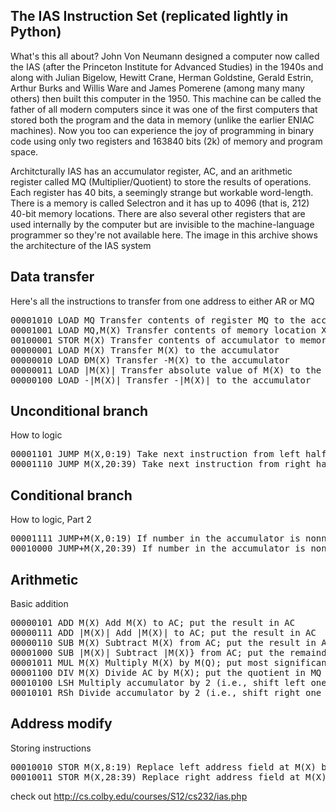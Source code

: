 The IAS Instruction Set (replicated lightly in Python)
-------------------------

What's this all about? John Von Neumann designed a computer now called the IAS (after the Princeton Institute for Advanced Studies) in the 1940s and along with Julian Bigelow, Hewitt Crane, Herman Goldstine, Gerald Estrin, Arthur Burks and Willis Ware and James Pomerene (among many many others) then built this computer in the 1950. This machine can be called the father of all modern computers since it was one of the first computers that stored both the program and the data in memory (unlike the earlier ENIAC machines). Now you too can experience the joy of programming in binary code using only two registers and 163840 bits (2k) of memory and program space.

Architcturally IAS has an accumulator register, AC, and an arithmetic register called MQ (Multiplier/Quotient) to store the results of operations. Each register has 40 bits, a seemingly strange but workable word-length. There is a memory is called Selectron and it has up to 4096 (that is, 212) 40-bit memory locations. There are also several other registers that are used internally by the computer but are invisible to the machine-language programmer so they're not available here. The image in this archive shows the architecture of the IAS system

Data transfer
-------------------------

Here's all the instructions to transfer from one address to either AR or MQ

<pre>
00001010 LOAD MQ Transfer contents of register MQ to the accumulator AC
00001001 LOAD MQ,M(X) Transfer contents of memory location X to MQ
00100001 STOR M(X) Transfer contents of accumulator to memory location X
00000001 LOAD M(X) Transfer M(X) to the accumulator
00000010 LOAD ÐM(X) Transfer -M(X) to the accumulator
00000011 LOAD |M(X)| Transfer absolute value of M(X) to the accumulator
00000100 LOAD -|M(X)| Transfer -|M(X)| to the accumulator
</pre>

Unconditional branch
-------------------------

How to logic

<pre>
00001101 JUMP M(X,0:19) Take next instruction from left half of M(X)
00001110 JUMP M(X,20:39) Take next instruction from right half of M(X)
</pre>

Conditional branch
-------------------------

How to logic, Part 2

<pre>
00001111 JUMP+M(X,0:19) If number in the accumulator is nonnegative, take next instruction from left half of M(X)
00010000 JUMP+M(X,20:39) If number in the accumulator is nonnegative , take next instruction from right half of M(X)
</pre>

Arithmetic
-------------------------

Basic addition

<pre>
00000101 ADD M(X) Add M(X) to AC; put the result in AC
00000111 ADD |M(X)| Add |M(X)| to AC; put the result in AC
00000110 SUB M(X) Subtract M(X) from AC; put the result in AC
00001000 SUB |M(X)| Subtract |M(X)} from AC; put the remainder in AC
00001011 MUL M(X) Multiply M(X) by M(Q); put most significant bits of result in AC, put less significant bits in M(Q)
00001100 DIV M(X) Divide AC by M(X); put the quotient in MQ and the remainder in AC
00010100 LSH Multiply accumulator by 2 (i.e., shift left one bit position)
00010101 RSh Divide accumulator by 2 (i.e., shift right one bit position)
</pre>

Address modify
-------------------------

Storing instructions

<pre>
00010010 STOR M(X,8:19) Replace left address field at M(X) by 12 right-most bits of AC
00010011 STOR M(X,28:39) Replace right address field at M(X) by 12 right-most bits of AC
</pre>



check out http://cs.colby.edu/courses/S12/cs232/ias.php

